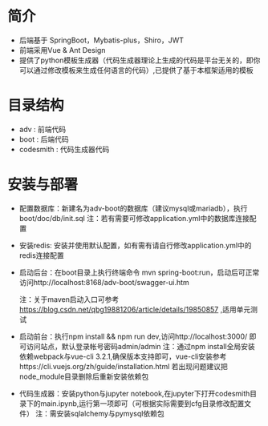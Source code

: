 # 简介

  * 后端基于 SpringBoot，Mybatis-plus，Shiro，JWT
  * 前端采用Vue & Ant Design
  * 提供了python模板生成器（代码生成器理论上生成的代码是平台无关的，即你可以通过修改模板来生成任何语言的代码）,已提供了基于本框架适用的模板
  
  
# 目录结构
  * adv : 前端代码
  * boot : 后端代码
  * codesmith : 代码生成器代码
  
# 安装与部署

  * 配置数据库：新建名为adv-boot的数据库（建议mysql或mariadb），执行boot/doc/db/init.sql
    注：若有需要可修改application.yml中的数据库连接配置
    
  * 安装redis: 安装并使用默认配置，如有需有请自行修改application.yml中的redis连接配置

  * 启动后台：在boot目录上执行终端命令 mvn spring-boot:run，启动后可正常访问http://localhost:8168/adv-boot/swagger-ui.htm
    
    注：关于maven启动入口可参考 https://blog.csdn.net/qbg19881206/article/details/19850857 ,适用单元测试
    
  * 启动前台：执行npm install && npm run dev,访问http://localhost:3000/ 即可访问站点，默认登录帐号密码admin/admin
    注：通过npm install全局安装依赖webpack与vue-cli 3.2.1,确保版本支持即可，vue-cli安装参考https://cli.vuejs.org/zh/guide/installation.html
    若出现问题建议把node_module目录删除后重新安装依赖包
  
  * 代码生成器：安装python与jupyter notebook,在jupyter下打开codesmith目录下的main.ipynb,运行第一项即可（可根据实际需要到cfg目录修改配置文件）
    注：需安装sqlalchemy与pymysql依赖包